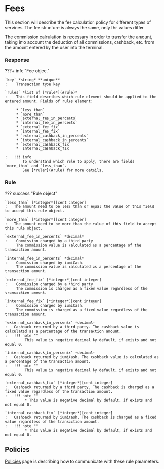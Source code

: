 # Fees

This section will describe the fee calculation policy for different types of services. 
The fee structure is always the same, only the values differ. 

The commission calculation is necessary in order to transfer the amount, 
taking into account the deduction of all commissions, cashback, etc. from the amount entered by the user into the terminal.


### Response

???+ info "Fee object"

    `key` *string* **unique**
    :    Transaction type key

    `rules` *list of [*rule*](#rule)*
    :    This field describes which rule element should be applied to the entered amount. Fields of rules element:
    
         * `less_than`
         * `more_than`
         * `external_fee_in_percents`
         * `internal_fee_in_percents`
         * `external_fee_fix`
         * `internal_fee_fix`
         * `external_cashback_in_percents`
         * `internal_cashback_in_percents`
         * `external_cashback_fix`
         * `internal_cashback_fix`

    :   !!! info
            To understand which rule to apply, there are fields `more_than` and `less_than`.
            See [*rule*](#rule) for more details.


### Rule

??? success "Rule object"

    `less_than` [*integer*][cent integer]
    :   The amount need to be less than or equal the value of this field to accept this rule object.

    `more_than` [*integer*][cent integer]
    :   The amount need to be more than the value of this field to accept this rule object.

    `external_fee_in_percents` *decimal*   
    :    Commission charged by a third party. 
         The commission value is calculated as a percentage of the transaction amount.

    `internal_fee_in_percents` *decimal*   
    :    Commission charged by iumiCash. 
         The commission value is calculated as a percentage of the transaction amount.   
   
    `external_fee_fix` [*integer*][cent integer]
    :    Commission charged by a third party.
         The commission is charged as a fixed value regardless of the transaction amount.

    `internal_fee_fix` [*integer*][cent integer]
    :    Commission charged by iumiCash.
         The commission is charged as a fixed value regardless of the transaction amount.

    `external_cashback_in_percents` *decimal*   
    :   Cashback returned by a third party. The cashback value is calculated as a percentage of the transaction amount.
    :   !!! note ""
             This value is negative decimal by default, if exists and not equal 0. 

    `internal_cashback_in_percents` *decimal*   
    :   Cashback returned by iumiCash. The cashback value is calculated as a percentage of the transaction amount.
    :   !!! note ""
             This value is negative decimal by default, if exists and not equal 0. 

    `external_cashback_fix` [*integer*][cent integer]
    :   Cashback returned by a third party. The cashback is charged as a fixed value regardless of the transaction amount.
    :   !!! note ""
             * This value is negative decimal by default, if exists and not equal 0. 

    `internal_cashback_fix` [*integer*][cent integer]
    :   Cashback returned by iumiCash. The cashback is charged as a fixed value regardless of the transaction amount.
    :   !!! note ""
             * This value is negative decimal by default, if exists and not equal 0. 

## Policies

[Policies](../fees/policies.md) page is describing how to communicate with these rule parameters.


[cent integer]: ../types.md#cent-integer
